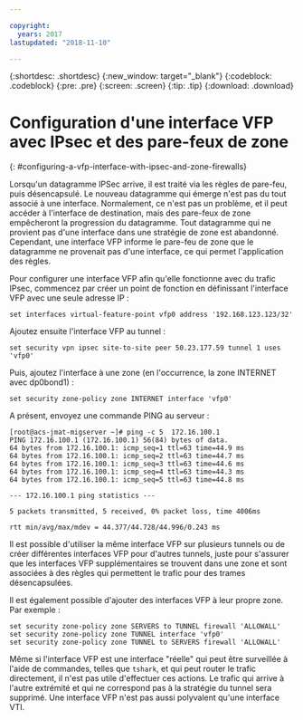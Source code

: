 ```yaml
---

copyright:
  years: 2017
lastupdated: "2018-11-10"

---
```


{:shortdesc: .shortdesc}
{:new_window: target="_blank"}
{:codeblock: .codeblock}
{:pre: .pre}
{:screen: .screen}
{:tip: .tip}
{:download: .download}

# Configuration d'une interface VFP avec IPsec et des pare-feux de zone
{: #configuring-a-vfp-interface-with-ipsec-and-zone-firewalls}

Lorsqu'un datagramme IPSec arrive, il est traité via les règles de pare-feu, puis désencapsulé. Le nouveau datagramme qui émerge n'est pas du tout associé à une interface. Normalement, ce n'est pas un problème, et il peut accéder à l'interface de destination, mais des pare-feux de zone empêcheront la progression du datagramme. Tout datagramme qui ne provient pas d'une interface dans une stratégie de zone est abandonné. Cependant, une interface VFP informe le pare-feu de zone que le datagramme ne provenait pas d'une interface, ce qui permet l'application des règles. 

Pour configurer une interface VFP afin qu'elle fonctionne avec du trafic IPsec, commencez par créer un point de fonction en définissant l'interface VFP avec une seule adresse IP :

```
set interfaces virtual-feature-point vfp0 address '192.168.123.123/32'
```

Ajoutez ensuite l'interface VFP au tunnel :

```
set security vpn ipsec site-to-site peer 50.23.177.59 tunnel 1 uses 'vfp0'
```

Puis, ajoutez l'interface à une zone (en l'occurrence, la zone INTERNET avec dp0bond1) :

```
set security zone-policy zone INTERNET interface 'vfp0'
```

A présent, envoyez une commande PING au serveur :

```
[root@acs-jmat-migserver ~]# ping -c 5  172.16.100.1
PING 172.16.100.1 (172.16.100.1) 56(84) bytes of data.
64 bytes from 172.16.100.1: icmp_seq=1 ttl=63 time=44.9 ms
64 bytes from 172.16.100.1: icmp_seq=2 ttl=63 time=44.7 ms
64 bytes from 172.16.100.1: icmp_seq=3 ttl=63 time=44.6 ms
64 bytes from 172.16.100.1: icmp_seq=4 ttl=63 time=44.3 ms
64 bytes from 172.16.100.1: icmp_seq=5 ttl=63 time=44.8 ms

--- 172.16.100.1 ping statistics ---

5 packets transmitted, 5 received, 0% packet loss, time 4006ms

rtt min/avg/max/mdev = 44.377/44.728/44.996/0.243 ms
```

Il est possible d'utiliser la même interface VFP sur plusieurs tunnels ou de créer différentes interfaces VFP pour d'autres tunnels, juste pour s'assurer que les interfaces VFP supplémentaires se trouvent dans une zone et sont associées à des règles qui permettent le trafic pour des trames désencapsulées.

Il est également possible d'ajouter des interfaces VFP à leur propre zone. Par exemple :

```
set security zone-policy zone SERVERS to TUNNEL firewall 'ALLOWALL'
set security zone-policy zone TUNNEL interface 'vfp0'
set security zone-policy zone TUNNEL to SERVERS firewall 'ALLOWALL'
```

Même si l'interface VFP est une interface "réelle" qui peut être surveillée à l'aide de commandes, telles que `tshark`, et qui peut router le trafic directement, il n'est pas utile d'effectuer ces actions. Le trafic qui arrive à l'autre extrémité et qui ne correspond pas à la stratégie du tunnel sera supprimé. Une interface VFP n'est pas aussi polyvalent qu'une interface VTI.
